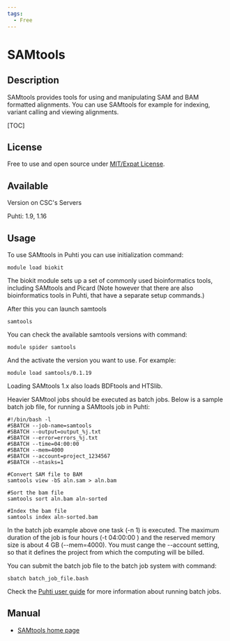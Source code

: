 ```yaml
---
tags:
  - Free
---
```


# SAMtools

## Description

SAMtools provides tools for using and manipulating SAM and BAM formatted alignments. 
You can use SAMtools for example for indexing, variant calling and viewing alignments.

[TOC]

## License

Free to use and open source under [MIT/Expat License](https://github.com/samtools/samtools/blob/develop/LICENSE).

## Available

Version on CSC's Servers

Puhti: 1.9, 1.16


## Usage

To use SAMtools in Puhti you can use initialization command:
```text
module load biokit
```

The biokit module sets up a set of commonly used bioinformatics tools, including SAMtools and Picard 
(Note however that there are also bioinformatics tools in Puhti, that have a separate setup commands.)

After this you can launch samtools
```
samtools
```

You can check the available samtools versions with command:

```
module spider samtools
```

And the activate the version you want to use. For example:
```
module load samtools/0.1.19
```

Loading SAMtools 1.x also loads BDFtools and HTSlib.

Heavier SAMtool jobs should be executed as batch jobs. Below is a sample batch job file, 
for running a SAMtools job in Puhti:

```text
#!/bin/bash -l
#SBATCH --job-name=samtools
#SBATCH --output=output_%j.txt
#SBATCH --error=errors_%j.txt
#SBATCH --time=04:00:00
#SBATCH --mem=4000
#SBATCH --account=project_1234567
#SBATCH --ntasks=1

#Convert SAM file to BAM
samtools view -bS aln.sam > aln.bam

#Sort the bam file
samtools sort aln.bam aln-sorted

#Index the bam file
samtools index aln-sorted.bam
```
In the batch job example above one task (-n 1) is executed. The maximum duration of the job is four hours 
(-t 04:00:00 ) and the reserved memory size is about 4 GB (--mem=4000). You must cange the --account 
setting, so that it defines the project from which the computing will be billed.

You can submit the batch job file to the batch job system with command:
```text
sbatch batch_job_file.bash
```
Check the [Puhti user guide](../computing/running/getting-started.md) for more information about running batch jobs.


## Manual

-    [SAMtools home page](http://www.htslib.org/)

